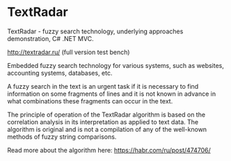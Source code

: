 # TextRadar
TextRadar - fuzzy search technology, underlying approaches demonstration, C# .NET MVC.

http://textradar.ru/ (full version test bench)

Embedded fuzzy search technology for various systems, such as websites, accounting systems, databases, etc.

A fuzzy search in the text is an urgent task if it is necessary to find information on some fragments of lines and it is not known in advance in what combinations these fragments can occur in the text.

The principle of operation of the TextRadar algorithm is based on the correlation analysis in its interpretation as applied to text data. The algorithm is original and is not a compilation of any of the well-known methods of fuzzy string comparisons.

Read more about the algorithm here: https://habr.com/ru/post/474706/

